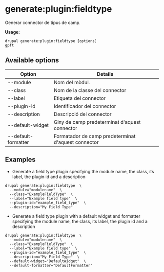 # generate:plugin:fieldtype
Generar connector de tipus de camp.

**Usage:**
```
drupal generate:plugin:fieldtype [options]
gpft
```

## Available options
Option | Details
-------|-------------
--module | Nom del mòdul.
--class | Nom de la classe del connector
--label | Etiqueta del connector
--plugin-id | Identificador del connector
--description | Descripció del connector
--default-widget | Giny de camp predeterminat d'aquest connector
--default-formatter | Formatador de camp predeterminat d'aquest connector

## Examples
* Generate a field type plugin specifying the module name, the class, its label, the plugin id and a description
```
drupal generate:plugin:fieldtype  \
  --module="modulename"  \
  --class="ExampleFieldType"  \
  --label="Example field type"  \
  --plugin-id="example_field_type"  \
  --description="My Field Type"
```
* Generate a field type plugin with a default widget and formatter specifying the module name, the class, its label, the plugin id and a description
```
drupal generate:plugin:fieldtype  \
  --module="modulename"  \
  --class="ExampleFieldType"  \
  --label="Example field type"  \
  --plugin-id="example_field_type"  \
  --description="My Field Type"  \
  --default-widget="DefaultWidget"  \
  --default-formatter="DefaultFormatter"
```
